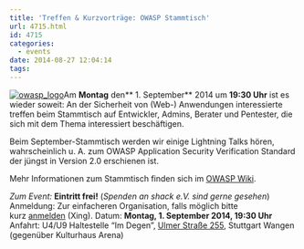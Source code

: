 ```yaml
---
title: 'Treffen & Kurzvorträge: OWASP Stammtisch'
url: 4715.html
id: 4715
categories:
  - events
date: 2014-08-27 12:04:14
tags:
---
```


[![owasp_logo](https://blog.shackspace.de/wp-content/uploads/2014/04/owasp_logo-150x150.png)](https://blog.shackspace.de/wp-content/uploads/2014/04/owasp_logo.png)Am **Montag** den** 1\. September** 2014 um **19:30 Uhr** ist es wieder soweit:
An der Sicherheit von (Web-) Anwendungen interessierte treffen beim Stammtisch auf Entwickler, Admins, Berater und Pentester, die sich mit dem Thema interessiert beschäftigen.

Beim September-Stammtisch werden wir einige Lightning Talks hören, wahrscheinlich u. A. zum OWASP Application Security Verification Standard der jüngst in Version 2.0 erschienen ist.

Mehr Informationen zum Stammtisch finden sich im [OWASP Wiki](https://www.owasp.org/index.php/OWASP_German_Chapter_Stammtisch_Initiative/Stuttgart).

_Zum Event:_
**Eintritt frei!** (_Spenden an shack e.V. sind gerne gesehen_)
Anmeldung: Zur einfacheren Organisation, falls möglich bitte kurz [anmelden](https://www.xing.com/events/owasp-stammtisch-stuttgart-1442500/) (Xing).
Datum: **Montag, 1\. September 2014, 19:30 Uhr**
Anfahrt: U4/U9 Haltestelle “Im Degen”, [Ulmer Straße 255](https://blog.shackspace.de/?page_id=713), Stuttgart Wangen (gegenüber Kulturhaus Arena)

&nbsp;